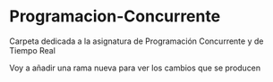 # Programacion-Concurrente
Carpeta dedicada a la asignatura de Programación Concurrente y de Tiempo Real

Voy a añadir una rama nueva para ver los cambios que se producen
